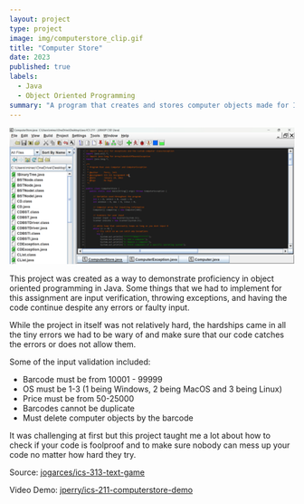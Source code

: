 ```yaml
---
layout: project
type: project
image: img/computerstore_clip.gif
title: "Computer Store"
date: 2023
published: true
labels:
  - Java
  - Object Oriented Programming
summary: "A program that creates and stores computer objects made for ICS 211"
---
```

<img class="img-fluid" src="../img/computerstore project.png">

This project was created as a way to demonstrate proficiency in object oriented programming in Java. Some things that we had to implement for this assignment are input verification, throwing exceptions, and having the code continue despite any errors or faulty input.

While the project in itself was not relatively hard, the hardships came in all the tiny errors we had to be wary of and make sure that our code catches the errors or does not allow them.

Some of the input validation included:
- Barcode must be from 10001 - 99999
- OS must be 1-3 (1 being Windows, 2 being MacOS and 3 being Linux)
- Price must be from 50-25000
- Barcodes cannot be duplicate
- Must delete computer objects by the barcode

It was challenging at first but this project taught me a lot about how to check if your code is foolproof and to make sure nobody can mess up your code no matter how hard they try.

Source: <a href="https://github.com/jogarces/ics-313-text-game"><i class="large github icon "></i>jogarces/ics-313-text-game</a>

Video Demo: <a href="https://youtu.be/3tyZNfhP28Q"><i class="large github icon "></i>jperry/ics-211-computerstore-demo</a>
